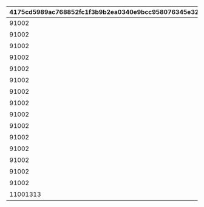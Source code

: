 |4175cd5989ac768852fc1f3b9b2ea0340e9bcc958076345e327f1a30440cc112|cd6c948d07b47524a6a750bd5364ccb9e5e0bfbd814ec6a526f91c6dd4cd317e|ca49034bf5da28e0ab10779a884a6f0e1c6f76caca00368a5583fa0ab1789c57|5b26f7c5cbebed2f8c9da19db71da4db24a5a9f314c08debd258ab961ad60bfb|e190f89836e1c9f7c8317a49c5f720c9e49ffeaf1eb52e78380641489af1b184|912cbb772f7cf9b86b0a2e0dd5b9344345b9625a47a9b0ecf3b52a459f170c45|5e53f2a94a20d9fadf91b20cacfe94c0d3aaa3d603863b46ea6b4ce4d778d519|9953d580a7308652ba4659980d779956b327cddbfa536f3eaf3f4e4f918f1d59|f6267d78869c3b9d3f6210562cc80936649328bd7fb82168f4ca5c61d7fabe7e|71930ddfa55684c6453e71aea28d70f22f019e0a9b718a8c45472bca3c1b0c21|044f32eb7fcc4366a8a8287a201ac2cf5859d607cfa08f031f8b66862866caa0|c4b65602f4a1181db5b253b9bf544669cea8c026adaaf916dbbf9ee5f9f74842|
| --- | --- | --- | --- | --- | --- | --- | --- | --- | --- | --- | --- |
|91002|1|1|10146|20|8|105801|グランハニーコースター1|106001|105901|5146061|2024/05/31 12:00:00|
|91002|1|1|10146|20|8|100901|グランハニーコースター2|0|0|5146062|2024/06/01 12:00:00|
|91002|1|1|10146|20|8|106601|グランハニーコースター3|0|0|5146063|2024/06/03 12:00:00|
|91002|2|1|10146|20|8|105801|ぷかぷかフラワー観覧車1|0|131501|5146064|2024/06/01 12:00:00|
|91002|2|1|10146|20|8|130901|ぷかぷかフラワー観覧車2|0|131001|5146065|2024/06/03 12:00:00|
|91002|2|1|10146|20|8|104001|ぷかぷかフラワー観覧車3|0|0|5146066|2024/06/02 12:00:00|
|91002|3|1|10146|20|8|106501|ベリーシュガリーコーヒーカップ1|0|106601|5146067|2024/05/31 12:00:00|
|91002|3|1|10146|20|8|105801|ベリーシュガリーコーヒーカップ2|0|106001|5146068|2024/06/02 12:00:00|
|91002|3|1|10146|20|8|131301|ベリーシュガリーコーヒーカップ3|0|131401|5146069|2024/06/01 12:00:00|
|91002|4|1|10146|20|8|102101|ダイブ・トゥ・ザ・３Dワールド1|0|0|5146070|2024/06/02 12:00:00|
|91002|4|1|10146|20|8|130901|ダイブ・トゥ・ザ・３Dワールド2|0|0|5146071|2024/05/31 12:00:00|
|91002|0|2|10146|20|8|0|キャスト紹介：バロメッツ|0|0|5146072|2024/05/31 12:00:00|
|91002|0|2|10146|20|8|0|キャスト紹介：チュウジ＆チュウザ|0|0|5146073|2024/05/31 12:00:00|
|91002|0|2|10146|20|8|0|キャスト紹介：トイキング|0|0|5146074|2024/05/31 12:00:00|
|91002|0|2|10146|20|8|0|キャスト紹介：招き猫|0|0|5146075|2024/05/31 12:00:00|
|11001313|0|3|10146|1|15|0|魔物のパレード|0|0|5146901|2024/05/31 12:00:00|